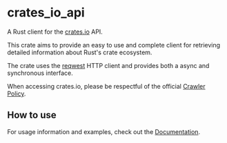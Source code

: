 # crates_io_api

A Rust client for the [crates.io](https://crates.io) API.

This crate aims to provide an easy to use and complete client for retrieving
detailed information about Rust's crate ecosystem.

The crate uses the [reqwest](https://github.com/seanmonstar/reqwest) HTTP client
and provides both a async and synchronous interface.

When accessing crates.io, please be respectful of the official 
[Crawler Policy](https://crates.io/policies#crawlers).

## How to use

For usage information and examples, check out the
[Documentation](https://docs.rs/crates_io_api).
